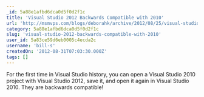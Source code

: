 ```yaml
---
_id: 5a88e1afbd6dca0d5f0d2f1c
title: 'Visual Studio 2012 Backwards Compatible with 2010'
url: 'http://msmvps.com/blogs/deborahk/archive/2012/08/25/visual-studio-2012-backwards-compatible-with-2010.aspx'
category: 5a88e1afbd6dca0d5f0d2f1c
slug: 'visual-studio-2012-backwards-compatible-with-2010'
user_id: 5a83ce59d6eb0005c4ecda2c
username: 'bill-s'
createdOn: '2012-08-31T07:03:30.000Z'
tags: []
---
```


For the first time in Visual Studio history, you can open a Visual Studio 2010 project with Visual Studio 2012, save it, and open it again in Visual Studio 2010. They are backwards compatible!
